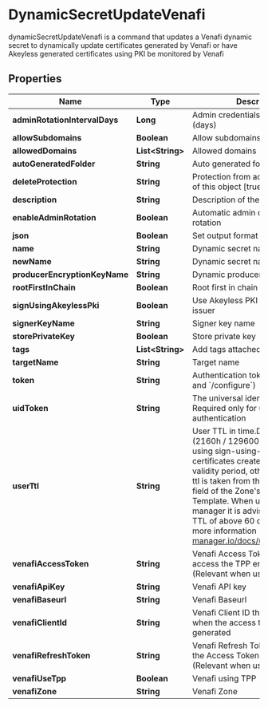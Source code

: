 

# DynamicSecretUpdateVenafi

dynamicSecretUpdateVenafi is a command that updates a Venafi dynamic secret to dynamically update certificates generated by Venafi or have Akeyless generated certificates using PKI be monitored by Venafi

## Properties

| Name | Type | Description | Notes |
|------------ | ------------- | ------------- | -------------|
|**adminRotationIntervalDays** | **Long** | Admin credentials rotation interval (days) |  [optional] |
|**allowSubdomains** | **Boolean** | Allow subdomains |  [optional] |
|**allowedDomains** | **List&lt;String&gt;** | Allowed domains |  [optional] |
|**autoGeneratedFolder** | **String** | Auto generated folder |  [optional] |
|**deleteProtection** | **String** | Protection from accidental deletion of this object [true/false] |  [optional] |
|**description** | **String** | Description of the object |  [optional] |
|**enableAdminRotation** | **Boolean** | Automatic admin credentials rotation |  [optional] |
|**json** | **Boolean** | Set output format to JSON |  [optional] |
|**name** | **String** | Dynamic secret name |  |
|**newName** | **String** | Dynamic secret name |  [optional] |
|**producerEncryptionKeyName** | **String** | Dynamic producer encryption key |  [optional] |
|**rootFirstInChain** | **Boolean** | Root first in chain |  [optional] |
|**signUsingAkeylessPki** | **Boolean** | Use Akeyless PKI issuer or Venafi issuer |  [optional] |
|**signerKeyName** | **String** | Signer key name |  [optional] |
|**storePrivateKey** | **Boolean** | Store private key |  [optional] |
|**tags** | **List&lt;String&gt;** | Add tags attached to this object |  [optional] |
|**targetName** | **String** | Target name |  [optional] |
|**token** | **String** | Authentication token (see &#x60;/auth&#x60; and &#x60;/configure&#x60;) |  [optional] |
|**uidToken** | **String** | The universal identity token, Required only for universal_identity authentication |  [optional] |
|**userTtl** | **String** | User TTL in time.Duration format (2160h / 129600m / etc...). When using sign-using-akeyless-pki certificates created will have this validity period, otherwise the user-ttl is taken from the Validity Period field of the Zone&#39;s&#39; Issuing Template. When using cert-manager it is advised to have a TTL of above 60 days (1440h). For more information - https://cert-manager.io/docs/usage/certificate/ |  [optional] |
|**venafiAccessToken** | **String** | Venafi Access Token to use to access the TPP environment (Relevant when using TPP) |  [optional] |
|**venafiApiKey** | **String** | Venafi API key |  [optional] |
|**venafiBaseurl** | **String** | Venafi Baseurl |  [optional] |
|**venafiClientId** | **String** | Venafi Client ID that was used when the access token was generated |  [optional] |
|**venafiRefreshToken** | **String** | Venafi Refresh Token to use when the Access Token is expired (Relevant when using TPP) |  [optional] |
|**venafiUseTpp** | **Boolean** | Venafi using TPP |  [optional] |
|**venafiZone** | **String** | Venafi Zone |  [optional] |




